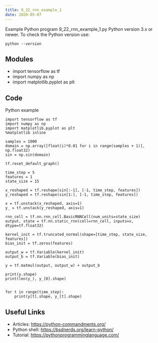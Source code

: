 ```yaml
---
title: 9_22_rnn_example_1
date: 2020-05-07
---
```

Example Python program 9_22_rnn_example_1.py
Python version 3.x or newer.
To check the Python version use:

    python --version

## Modules

* import tensorflow as tf
* import numpy as np
* import matplotlib.pyplot as plt

## Code

Python example

    import tensorflow as tf
    import numpy as np
    import matplotlib.pyplot as plt
    %matplotlib inline
    
    samples = 1000
    domain = np.array([float(i)*0.01 for i in range(samples + 1)], np.float32)
    sin = np.sin(domain)
    
    tf.reset_default_graph()
    
    time_step = 5
    features = 1
    state_size = 15
    
    x_reshaped = tf.reshape(sin[:-1], [-1, time_step, features])
    y_reshaped = tf.reshape(sin[1:], [-1, time_step, features])
    
    x = tf.unstack(x_reshaped, axis=1)
    y_ = tf.unstack(y_reshaped, axis=1)
    
    rnn_cell = tf.nn.rnn_cell.BasicRNNCell(num_units=state_size)
    output, state = tf.nn.static_rnn(cell=rnn_cell, inputs=x, dtype=tf.float32)
    
    kernel_init = tf.truncated_normal(shape=[time_step, state_size, features])
    bias_init = tf.zeros(features)
    
    output_w = tf.Variable(kernel_init)
    output_b = tf.Variable(bias_init)
    
    y = tf.matmul(output, output_w) + output_b
    
    print(y.shape)
    print(len(y_), y_[0].shape)
    
    
    for t in range(time_step):
        print(y[t].shape, y_[t].shape)

## Useful Links

- Articles: https://python-commandments.org/
- Python shell: https://bsdnerds.org/learn-python/
- Tutorial: https://pythonprogramminglanguage.com/
